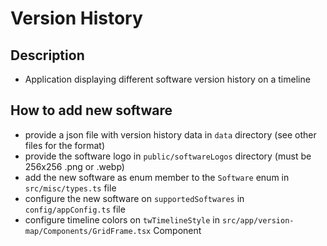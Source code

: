 # Version History

## Description
- Application displaying different software version history on a timeline


## How to add new software
- provide a json file with version history data in `data` directory (see other files for the format)
- provide the software logo in `public/softwareLogos` directory (must be 256x256 .png or .webp) 
- add the new software as enum member to the `Software` enum in `src/misc/types.ts` file
- configure the new software on `supportedSoftwares` in `config/appConfig.ts` file
- configure timeline colors on `twTimelineStyle` in `src/app/version-map/Components/GridFrame.tsx` Component
